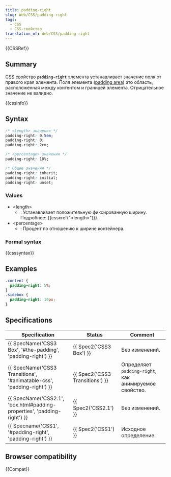 ```yaml
---
title: padding-right
slug: Web/CSS/padding-right
tags:
  - CSS
  - CSS-свойство
translation_of: Web/CSS/padding-right
---
```


{{CSSRef}}

## Summary

[CSS](/en/CSS) свойство **`padding-right`** элемента устанавливает значение поля от правого края элемента. Поля элемента ([padding area](/en/CSS/box_model#padding)) это область, расположенная между контентом и границей элемента. Отрицательное значение не валидно.

{{cssinfo}}

## Syntax

```css
/* <length> значения */
padding-right: 0.5em;
padding-right: 0;
padding-right: 2cm;

/* <percentage> значения */
padding-right: 10%;

/* Общие значения */
padding-right: inherit;
padding-right: initial;
padding-right: unset;
```

### Values

- \<length>
  - : Устанавливает положительную фиксированную ширину. Подробнее: {{cssxref("&lt;length&gt;")}}.
- \<percentage>
  - : Процент по отношению к ширине контейнера.

### Formal syntax

{{csssyntax}}

## Examples

```css
.content {
  padding-right: 5%;
}
.sidebox {
  padding-right: 10px;
}
```

## Specifications

| Specification                                                            | Status                          | Comment                                               |
| ------------------------------------------------------------------------ | ------------------------------- | ----------------------------------------------------- |
| {{ SpecName('CSS3 Box', '#the-padding', 'padding-right') }}              | {{ Spec2('CSS3 Box') }}         | Без изменений.                                        |
| {{ SpecName('CSS3 Transitions', '#animatable-css', 'padding-right') }}   | {{ Spec2('CSS3 Transitions') }} | Определяет `padding-right`, как анимируемое свойство. |
| {{ SpecName('CSS2.1', 'box.html#padding-properties', 'padding-right') }} | {{ Spec2('CSS2.1') }}           | Без изменений.                                        |
| {{ Specname('CSS1', '#padding-right', 'padding-right') }}                | {{ Spec2('CSS1') }}             | Исходное определение.                                 |

## Browser compatibility

{{Compat}}

